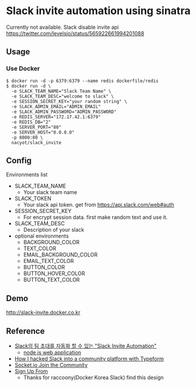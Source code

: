 # Slack invite automation using sinatra

Currently not available. Slack disable invite api
https://twitter.com/levelsio/status/565922661994201088

## Usage

### Use Docker

```
$ docker run -d -p 6379:6379 --name redis dockerfile/redis
$ docker run -d \
  -e SLACK_TEAM_NAME="Slack Team Name" \
  -e SLACK_TEAM_DESC="welcome to slack" \
  -e SESSION_SECRET_KEY="your random string" \
  -e SLACK_ADMIN_EMAIL="ADMIN_EMAIL"
  -e SLACK_ADMIN_PASSWORD="ADMIN_PASSWORD"
  -e REDIS_SERVER="172.17.42.1:6379"
  -e REDIS_DB="2"
  -e SERVER_PORT="80"
  -e SERVER_HOST="0.0.0.0"
  -p 8080:80 \
  nacyot/slack_invite
```

## Config

Environments list

* SLACK_TEAM_NAME
  * Your slack team name
* SLACK_TOKEN
  * Your slack api token. get from https://api.slack.com/web#auth
* SESSION_SECRET_KEY
  * For encrypt session data. first make random text and use it.
* SLACK_TEAM_DESC
  * Description of your slack
* optional environments
  * BACKGROUND_COLOR
  * TEXT_COLOR
  * EMAIL_BACKGROUND_COLOR
  * EMAIL_TEXT_COLOR
  * BUTTON_COLOR
  * BUTTON_HOVER_COLOR
  * BUTTON_TEXT_COLOR

## Demo

http://slack-invite.docker.co.kr

## Reference

* [Slack의 팀 초대를 자동화 할 수 있는 "Slack Invite Automation"](http://blog.outsider.ne.kr/1117)
  * [node.js web application](https://github.com/outsideris/slack-invite-automation)
* [How I hacked Slack into a community platform with Typeform](https://levels.io/slack-typeform-auto-invite-sign-ups/)
* [Socket.io Join the Community](http://socket.io/slack/)
* [Sign Up From](http://codepen.io/erikapdx/pen/BnfjH)
  * Thanks for raccoony(Docker Korea Slack) find this design
